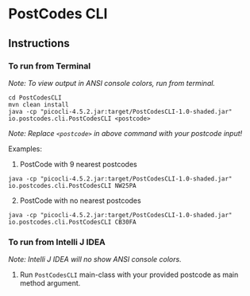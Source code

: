 # PostCodes CLI

## Instructions

### To run from Terminal
_Note: To view output in ANSI console colors, run from terminal._
```
cd PostCodesCLI
mvn clean install
java -cp "picocli-4.5.2.jar:target/PostCodesCLI-1.0-shaded.jar" io.postcodes.cli.PostCodesCLI <postcode>
```
_Note: Replace `<postcode>` in above command with your postcode input!_

Examples:
1. PostCode with 9 nearest postcodes
```
java -cp "picocli-4.5.2.jar:target/PostCodesCLI-1.0-shaded.jar" io.postcodes.cli.PostCodesCLI NW25PA
```

2. PostCode with no nearest postcodes
```
java -cp "picocli-4.5.2.jar:target/PostCodesCLI-1.0-shaded.jar" io.postcodes.cli.PostCodesCLI CB30FA
```

### To run from Intelli J IDEA
_Note: Intelli J IDEA will no show ANSI console colors._
1. Run `PostCodesCLI` main-class with your provided postcode as main method argument.